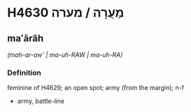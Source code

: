 # H4630 מַעֲרָה / מערה

## maʻărâh

_(mah-ar-aw' | ma-uh-RAW | ma-uh-RA)_

### Definition

feminine of H4629; an open spot; army (from the margin); n-f

- army, battle-line
